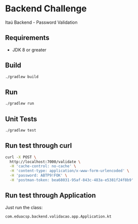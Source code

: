 # Backend Challenge

Itaú Backend - Password Validation

## Requirements
* JDK 8 or greater

## Build
```bash
./gradlew build
```

## Run
```bash
./gradlew run
```

## Unit Tests
```bash
./gradlew test
```

## Run test through curl
```bash
curl -X POST \
  http://localhost:7000/validate \
  -H 'cache-control: no-cache' \
  -H 'content-type: application/x-www-form-urlencoded' \
  -H 'password: ABTP9!FOK' \
  -H 'postman-token: bea68031-95af-843c-483a-e5381f24f8b9'
```

## Run test through Application
Just run the class:
```bash
com.eduacsp.backend.validacao.app.Application.kt
```
